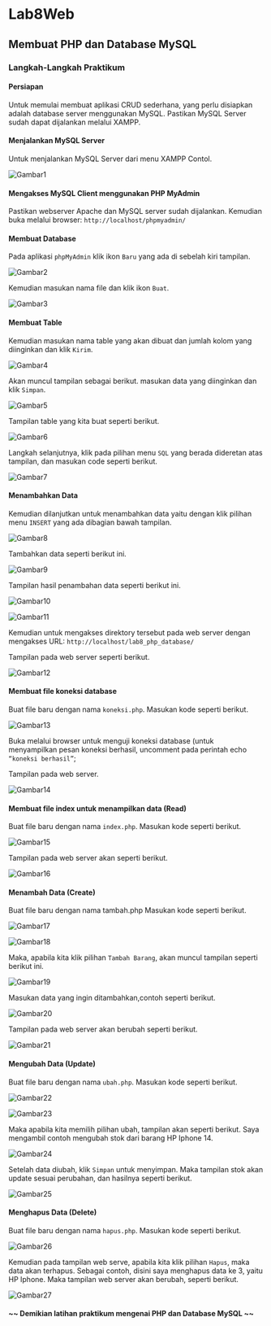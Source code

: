 # Lab8Web

## Membuat PHP dan Database MySQL

### Langkah-Langkah Praktikum
#### Persiapan

Untuk memulai membuat aplikasi CRUD sederhana, yang perlu disiapkan adalah
database server menggunakan MySQL. Pastikan MySQL Server sudah dapat dijalankan
melalui XAMPP.

#### Menjalankan MySQL Server
Untuk menjalankan MySQL Server dari menu XAMPP Contol.

![Gambar1](screenshot/ss1.png)

#### Mengakses MySQL Client menggunakan PHP MyAdmin
Pastikan webserver Apache dan MySQL server sudah dijalankan. Kemudian buka
melalui browser: `http://localhost/phpmyadmin/`

#### Membuat Database
Pada aplikasi `phpMyAdmin` klik ikon `Baru` yang ada di sebelah kiri tampilan.

![Gambar2](screenshot/ss2.png)

Kemudian masukan nama file dan klik ikon `Buat`.

![Gambar3](screenshot/ss3.png)

#### Membuat Table
Kemudian masukan nama table yang akan dibuat dan jumlah kolom yang diinginkan dan klik `Kirim`.

![Gambar4](screenshot/ss4.png)

Akan muncul tampilan sebagai berikut.
masukan data yang diinginkan dan klik `Simpan`.

![Gambar5](screenshot/ss5.png)

Tampilan table yang kita buat seperti berikut.

![Gambar6](screenshot/ss6.png)

Langkah selanjutnya, klik pada pilihan menu `SQL` yang berada dideretan atas tampilan, dan masukan code seperti berikut.

![Gambar7](screenshot/ss7.png)

#### Menambahkan Data
Kemudian dilanjutkan untuk menambahkan data yaitu dengan klik pilihan menu `INSERT` yang ada dibagian bawah tampilan.

![Gambar8](screenshot/ss8.png)

Tambahkan data seperti berikut ini.

![Gambar9](screenshot/ss9.png)

Tampilan hasil penambahan data seperti berikut ini.

![Gambar10](screenshot/ss10.png)

![Gambar11](screenshot/ss11.png)

Kemudian untuk mengakses direktory tersebut pada web server dengan mengakses URL:
`http://localhost/lab8_php_database/`

Tampilan pada web server seperti berikut.

![Gambar12](screenshot/ss12.png)


#### Membuat file koneksi database
Buat file baru dengan nama `koneksi.php`.
Masukan kode seperti berikut.

![Gambar13](screenshot/ss13.png)

Buka melalui browser untuk menguji koneksi database (untuk menyampilkan pesan koneksi berhasil, uncomment pada perintah echo `“koneksi berhasil”`; 

Tampilan pada web server.

![Gambar14](screenshot/ss14.png)


#### Membuat file index untuk menampilkan data (Read)
Buat file baru dengan nama `index.php`.
Masukan kode seperti berikut.

![Gambar15](screenshot/ss15.png)

Tampilan pada web server akan seperti berikut.

![Gambar16](screenshot/ss16.png)

#### Menambah Data (Create)
Buat file baru dengan nama tambah.php
Masukan kode seperti berikut.

![Gambar17](screenshot/ss19.png)

![Gambar18](screenshot/ss20.png)

Maka, apabila kita klik pilihan `Tambah Barang`, akan muncul tampilan seperti berikut ini.

![Gambar19](screenshot/ss17.png)

Masukan data yang ingin ditambahkan,contoh seperti berikut.

![Gambar20](screenshot/ss19.png)

Tampilan pada web server akan berubah seperti berikut.

![Gambar21](screenshot/ss21.png)


#### Mengubah Data (Update)
Buat file baru dengan nama `ubah.php`.
Masukan kode seperti berikut.

![Gambar22](screenshot/ss22.png)

![Gambar23](screenshot/ss23.png)

Maka apabila kita memilih pilihan ubah, tampilan akan seperti berikut. Saya mengambil contoh mengubah stok dari barang HP Iphone 14.

![Gambar24](screenshot/ss24.png)

Setelah data diubah, klik `Simpan` untuk menyimpan.
Maka tampilan stok akan update sesuai perubahan, dan hasilnya seperti berikut.

![Gambar25](screenshot/ss25.png)


#### Menghapus Data (Delete)
Buat file baru dengan nama `hapus.php`.
Masukan kode seperti berikut.

![Gambar26](screenshot/ss26.png)

Kemudian pada tampilan web serve, apabila kita klik pilihan `Hapus`, maka data akan terhapus.
Sebagai contoh, disini saya menghapus data ke 3, yaitu HP Iphone.
Maka tampilan web server akan berubah, seperti berikut.

![Gambar27](screenshot/ss27.png)

#### ~~ Demikian latihan praktikum mengenai PHP dan Database MySQL ~~
